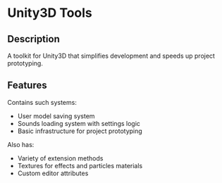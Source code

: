 # Unity3D Tools

## Description
A toolkit for Unity3D that simplifies development and speeds up project prototyping.

## Features

Contains such systems:
- User model saving system
- Sounds loading system with settings logic
- Basic infrastructure for project prototyping

Also has:
- Variety of extension methods
- Textures for effects and particles materials
- Custom editor attributes
